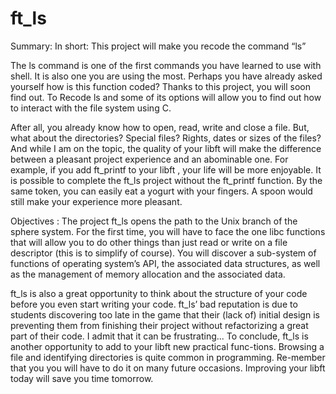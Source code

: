 # ft_ls
Summary: In short: This project will make you recode the command “ls”

The ls command is one of the first commands you have learned to use with shell. It is
also one you are using the most. Perhaps you have already asked yourself how is this
function coded? Thanks to this project, you will soon find out.
To Recode ls and some of its options will allow you to find out how to interact with the file system using C. 

After all, you already know how to open, read, write and close a file. But, what about the directories? Special files? Rights,
dates or sizes of the files?
And while I am on the topic, the quality of your libft will make the difference
between a pleasant project experience and an abominable one. For example, if you add ft_printf to your libft
, your life will be more enjoyable. It is possible to complete the ft_ls project without the ft_printf function. 
By the same token, you can easily eat a yogurt with your fingers. A spoon would still make your experience more pleasant.

Objectives :
The project ft_ls opens the path to the Unix branch of the sphere system. For the first time, you will have to face the one
libc functions that will allow you to do other things than just read or write on a file descriptor (this is to simplify of 
course). You will discover a sub-system of functions of operating system’s API, the associated data structures, as well as the 
management of memory allocation and the associated data.

ft_ls is also a great opportunity to think about the structure of your code before you even start writing your code.
ft_ls’ bad reputation is due to students discovering too late in the game that their (lack of) initial design is preventing
them from finishing their project without refactorizing a great part of their code. I admit that it can be frustrating...
To conclude, ft_ls is another opportunity to add to your libft new practical func-tions. Browsing a file and identifying 
directories is quite common in programming. Re-member that you you will have to do it on many future occasions.
Improving your libft today will save you time tomorrow.
